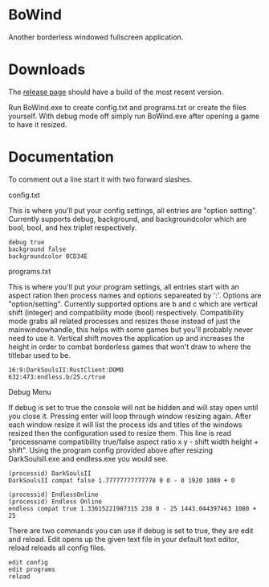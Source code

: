 BoWind
=========
Another borderless windowed fullscreen application.

Downloads
=========
The [release page](https://github.com/Wsheerio/BoWind/releases) should have a build of the most recent version.

Run BoWind.exe to create config.txt and programs.txt or create the files yourself. With debug mode off simply run BoWind.exe after opening a game to have it resized.

Documentation
=========
To comment out a line start it with two forward slashes.

config.txt

This is where you'll put your config settings, all entries are "option setting". Currently supports debug, background, and backgroundcolor which are bool, bool, and hex triplet respectively.

    debug true
    background false
    backgroundcolor 0CD34E

programs.txt

This is where you'll put your program settings, all entries start with an aspect ration then process names and options separeated by ':'. Options are "option/setting". Currently supported options are b and c which are vertical shift (integer) and compatibility mode (bool) respectively. Compatibility mode grabs all related processes and resizes those instead of just the mainwindowhandle, this helps with some games but you'll probably never need to use it. Vertical shift moves the application up and increases the height in order to combat borderless games that won't draw to where the titlebar used to be.

    16:9:DarkSoulsII:RustClient:DOMO
    632:473:endless.b/25.c/true
    
Debug Menu

If debug is set to true the console will not be hidden and will stay open until you close it. Pressing enter will loop through window resizing again. After each window resize it will list the process ids and titles of the windows resized then the configuration used to resize them. This line is read "processname compatibility true/false aspect ratio x y - shift width height + shift". Using the program config provided above after resizing DarkSoulsII.exe and endless.exe you would see.

    (processid) DarkSoulsII
    DarkSoulsII compat false 1.77777777777778 0 0 - 0 1920 1080 + 0
    
    (processid) EndlessOnline
    (processid) Endless Online
    endless compat true 1.33615221987315 238 0 - 25 1443.044397463 1080 + 25
    
There are two commands you can use if debug is set to true, they are edit and reload. Edit opens up the given text file in your default text editor, reload reloads all config files.

    edit config
    edit programs
    reload
